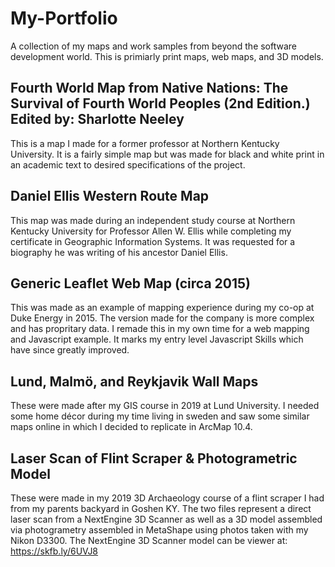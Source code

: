 # My-Portfolio
A collection of my maps and work samples from beyond the software development world. This is primiarly print maps, web maps, and 3D models.

## Fourth World Map from Native Nations: The Survival of Fourth World Peoples (2nd Edition.) Edited by: Sharlotte Neeley
This is a map I made for a former professor at Northern Kentucky University. It is a fairly simple map but was made for black and white print in an academic text to desired specifications of the project.

## Daniel Ellis Western Route Map
This map was made during an independent study course at Northern Kentucky University for Professor Allen W. Ellis while completing my certificate in Geographic Information Systems. It was requested for a biography he was writing of his ancestor Daniel Ellis.

## Generic Leaflet Web Map (circa 2015)
This was made as an example of mapping experience during my co-op at Duke Energy in 2015. The version made for the company is more complex and has propritary data. I remade this in my own time for a web mapping and Javascript example. It marks my entry level Javascript Skills which have since greatly improved.

## Lund, Malmö, and Reykjavik Wall Maps
These were made after my GIS course in 2019 at Lund University. I needed some home décor during my time living in sweden and saw some similar maps online in which I decided to replicate in ArcMap 10.4.

## Laser Scan of Flint Scraper & Photogrametric Model
These were made in my 2019 3D Archaeology course of a flint scraper I had from my parents backyard in Goshen KY. The two files represent a direct laser scan from a NextEngine 3D Scanner as well as a 3D model assembled via photogrametry assembled in MetaShape using photos taken with my Nikon D3300. The NextEngine 3D Scanner model can be viewer at: https://skfb.ly/6UVJ8
